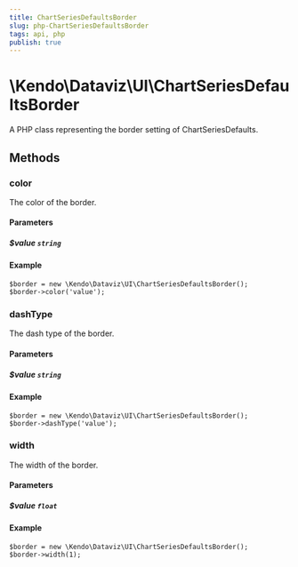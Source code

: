 ```yaml
---
title: ChartSeriesDefaultsBorder
slug: php-ChartSeriesDefaultsBorder
tags: api, php
publish: true
---
```


# \Kendo\Dataviz\UI\ChartSeriesDefaultsBorder

A PHP class representing the border setting of ChartSeriesDefaults.


## Methods

### color
The color of the border.
#### Parameters

##### $value `string`



#### Example 
    $border = new \Kendo\Dataviz\UI\ChartSeriesDefaultsBorder();
    $border->color('value');

### dashType
The dash type of the border.
#### Parameters

##### $value `string`



#### Example 
    $border = new \Kendo\Dataviz\UI\ChartSeriesDefaultsBorder();
    $border->dashType('value');

### width
The width of the border.
#### Parameters

##### $value `float`



#### Example 
    $border = new \Kendo\Dataviz\UI\ChartSeriesDefaultsBorder();
    $border->width(1);

